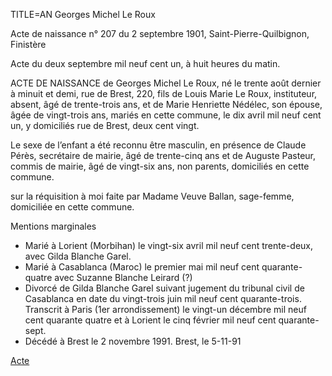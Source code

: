 TITLE=AN Georges Michel Le Roux

Acte de naissance n° 207 du 2 septembre 1901, Saint-Pierre-Quilbignon, Finistère

Acte du deux septembre mil neuf cent un, à huit heures du matin.

ACTE DE NAISSANCE de Georges Michel Le Roux, né le trente août dernier à minuit et demi, rue de Brest, 220, fils de Louis Marie Le Roux, instituteur, absent, âgé de trente-trois ans, et de Marie Henriette Nédélec, son épouse, âgée de vingt-trois ans, mariés en cette commune, le dix avril mil neuf cent un, y domiciliés rue de Brest, deux cent vingt.

Le sexe de l’enfant a été reconnu être masculin, en présence de Claude Pérès, secrétaire de mairie, âgé de trente-cinq ans et de Auguste Pasteur, commis de mairie, âgé de vingt-six ans, non parents, domiciliés en cette commune.

sur la réquisition à moi faite par Madame Veuve Ballan, sage-femme, domiciliée en cette commune.

Mentions marginales

* Marié à Lorient (Morbihan) le vingt-six avril mil neuf cent trente-deux, avec Gilda Blanche Garel.
* Marié à Casablanca (Maroc) le premier mai mil neuf cent quarante-quatre avec Suzanne Blanche Leirard (?)
* Divorcé de Gilda Blanche Garel suivant jugement du tribunal civil de Casablanca en date du vingt-trois juin mil neuf cent quarante-trois. Transcrit à Paris (1er arrondissement) le vingt-un décembre mil neuf cent quarante quatre et à Lorient le cinq février mil neuf cent quarante-sept.
* Décédé à Brest le 2 novembre 1991. Brest, le 5-11-91

<a href="https://adecang.github.io/gen/saint_pierre_quilbignon/media/1901_0902_AN_georges_michel_le_roux.jpg">Acte</a>

